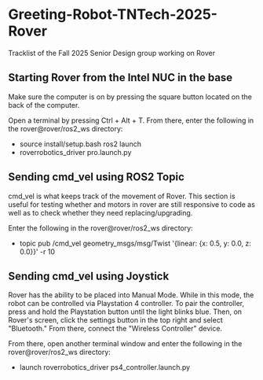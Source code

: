 # Greeting-Robot-TNTech-2025-Rover
Tracklist of the Fall 2025 Senior Design group working on Rover

## Starting Rover from the Intel NUC in the base
Make sure the computer is on by pressing the square button located on the
back of the computer.

Open a terminal by pressing Ctrl + Alt + T. From there, enter the following in the rover@rover/ros2_ws directory: 
- source install/setup.bash ros2 launch 
- roverrobotics_driver pro.launch.py

## Sending cmd_vel using ROS2 Topic
cmd_vel is what keeps track of the movement of Rover. This section is useful for testing whether and motors in rover are still responsive to code as well as to check whether they need replacing/upgrading.

Enter the following in the rover@rover/ros2_ws directory: 
- topic pub /cmd_vel geometry_msgs/msg/Twist '{linear: {x: 0.5, y: 0.0, z: 0.0}}' -r 10 

## Sending cmd_vel using Joystick
Rover has the ability to be placed into Manual Mode. While in this mode, the robot can be controlled via Playstation 4 controller. To pair the controller, press and hold the Playstation button until the light blinks blue. Then, on Rover's screen, click the settings button in the top right and select "Bluetooth." From there, connect the "Wireless Controller" device. 

From there, open another terminal window and enter the following in the rover@rover/ros2_ws directory: 
- launch roverrobotics_driver ps4_controller.launch.py
